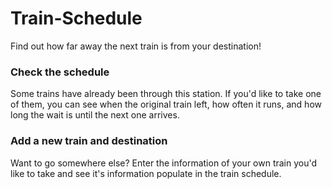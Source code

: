 # Train-Schedule
Find out how far away the next train is from your destination!

 ### Check the schedule
 Some trains have already been through this station. If you'd like to take one of them, you can see when the original train left, how often it runs, and how long the wait is until the next one arrives.

 ### Add a new train and destination
 Want to go somewhere else? Enter the information of your own train you'd like to take and see it's information populate in the train schedule.